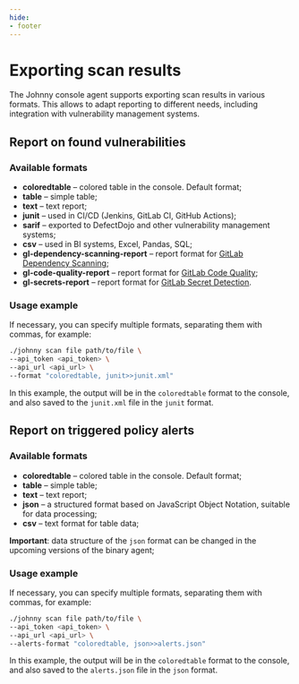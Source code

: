 ```yaml
---
hide:
- footer
---
```


# Exporting scan results

The Johnny console agent supports exporting scan results in various formats. This allows to adapt reporting to different needs, including integration with vulnerability management systems.

## Report on found vulnerabilities

### Available formats

- **coloredtable** – colored table in the console. Default format;
- **table** – simple table;
- **text** – text report;
- **junit** – used in CI/CD (Jenkins, GitLab CI, GitHub Actions);
- **sarif** – exported to DefectDojo and other vulnerability management systems;
- **csv** – used in BI systems, Excel, Pandas, SQL;
- **gl-dependency-scanning-report** – report format for [GitLab Dependency Scanning](https://docs.gitlab.com/ee/user/application_security/dependency_scanning/);
- **gl-code-quality-report** – report format for [GitLab Code Quality](https://docs.gitlab.com/ee/ci/testing/code_quality.html);
- **gl-secrets-report** – report format for [GitLab Secret Detection](https://docs.gitlab.com/user/application_security/secret_detection/).

### Usage example

If necessary, you can specify multiple formats, separating them with commas, for example:

```bash
./johnny scan file path/to/file \
--api_token <api_token> \
--api_url <api_url> \
--format "coloredtable, junit>>junit.xml"
```

In this example, the output will be in the `coloredtable` format to the console, and also saved to the `junit.xml` file in the `junit` format.

## Report on triggered policy alerts

### Available formats

- **coloredtable** – colored table in the console. Default format;
- **table** – simple table;
- **text** – text report;
- **json** – a structured format based on JavaScript Object Notation, suitable for data processing;
- **csv** – text format for table data;

**Important**: data structure of the `json` format can be changed in the upcoming versions of the binary agent;

### Usage example

If necessary, you can specify multiple formats, separating them with commas, for example:

```bash
./johnny scan file path/to/file \
--api_token <api_token> \
--api_url <api_url> \
--alerts-format "coloredtable, json>>alerts.json"
```

In this example, the output will be in the `coloredtable` format to the console, and also saved to the `alerts.json` file in the `json` format.